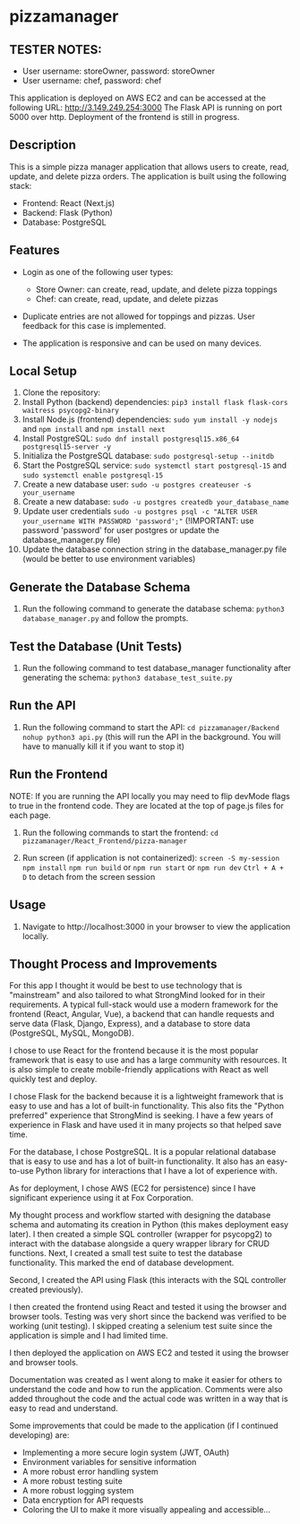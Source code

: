 # pizzamanager

## TESTER NOTES:
- User username: storeOwner, password: storeOwner
- User username: chef, password: chef

This application is deployed on AWS EC2 and can be accessed at the following URL: http://3.149.249.254:3000
The Flask API is running on port 5000 over http.
Deployment of the frontend is still in progress.

## Description
This is a simple pizza manager application that allows users to create, read, update, and delete pizza orders. The application is built using the following stack:
- Frontend: React (Next.js)
- Backend: Flask (Python)
- Database: PostgreSQL

## Features
- Login as one of the following user types:
  - Store Owner: can create, read, update, and delete pizza toppings
  - Chef: can create, read, update, and delete pizzas 

- Duplicate entries are not allowed for toppings and pizzas. User feedback for this case is implemented.
- The application is responsive and can be used on many devices.

## Local Setup
1. Clone the repository:
2. Install Python (backend) dependencies:
```pip3 install flask flask-cors waitress psycopg2-binary```
3. Install Node.js (frontend) dependencies:
```sudo yum install -y nodejs``` and ```npm install``` and ```npm install next```
4. Install PostgreSQL:
```sudo dnf install postgresql15.x86_64 postgresql15-server -y```
5. Initializa the PostgreSQL database:
```sudo postgresql-setup --initdb```
5. Start the PostgreSQL service:
```sudo systemctl start postgresql-15``` and ```sudo systemctl enable postgresql-15```
6. Create a new database user:
```sudo -u postgres createuser -s your_username```
7. Create a new database:
```sudo -u postgres createdb your_database_name```
8. Update user credentials
```sudo -u postgres psql -c "ALTER USER your_username WITH PASSWORD 'password';"``` (!IMPORTANT: use password 'password' for user postgres or update the database_manager.py file)
9. Update the database connection string in the database_manager.py file (would be better to use environment variables)

## Generate the Database Schema
1. Run the following command to generate the database schema:
```python3 database_manager.py``` and follow the prompts.

## Test the Database (Unit Tests)
1. Run the following command to test database_manager functionality after generating the schema:
```python3 database_test_suite.py```

## Run the API
1. Run the following command to start the API:
```cd pizzamanager/Backend```
```nohup python3 api.py``` (this will run the API in the background. You will have to manually kill it if you want to stop it)

## Run the Frontend
NOTE: If you are running the API locally you may need to flip devMode flags to true in the frontend code. They are located at the top of page.js files for each page.

1. Run the following commands to start the frontend:
```cd pizzamanager/React_Frontend/pizza-manager```

2. Run screen (if application is not containerized):
```screen -S my-session```
```npm install```
```npm run build``` or ```npm run start``` or ```npm run dev```
```Ctrl + A + D``` to detach from the screen session

## Usage
1. Navigate to http://localhost:3000 in your browser to view the application locally.

## Thought Process and Improvements
For this app I thought it would be best to use technology that is "mainstream" and also tailored to what StrongMind looked for in their requirements. A typical full-stack would use a modern framework for the frontend (React, Angular, Vue), a backend that can handle requests and serve data (Flask, Django, Express), and a database to store data (PostgreSQL, MySQL, MongoDB). 

I chose to use React for the frontend because it is the most popular framework that is easy to use and has a large community with resources. It is also simple to create mobile-friendly applications with React as well quickly test and deploy.

I chose Flask for the backend because it is a lightweight framework that is easy to use and has a lot of built-in functionality. This also fits the "Python preferred" experience that StrongMind is seeking. I have a few years of experience in Flask and have used it in many projects so that helped save time.

For the database, I chose PostgreSQL. It is a popular relational database that is easy to use and has a lot of built-in functionality. It also has an easy-to-use Python library for interactions that I have a lot of experience with. 

As for deployment, I chose AWS (EC2 for persistence) since I have significant experience using it at Fox Corporation.

My thought process and workflow started with designing the database schema and automating its creation in Python (this makes deployment easy later). I then created a simple SQL controller (wrapper for psycopg2) to interact with the database alongside a query wrapper library for CRUD functions. Next, I created a small test suite to test the database functionality. This marked the end of database development.

Second, I created the API using Flask (this interacts with the SQL controller created previously).

I then created the frontend using React and tested it using the browser and browser tools. Testing was very short since the backend was verified to be working (unit testing). I skipped creating a selenium test suite since the application is simple and I had limited time.

I then deployed the application on AWS EC2 and tested it using the browser and browser tools.

Documentation was created as I went along to make it easier for others to understand the code and how to run the application. Comments were also added throughout the code and the actual code was written in a way that is easy to read and understand.

Some improvements that could be made to the application (if I continued developing) are:
- Implementing a more secure login system (JWT, OAuth)
- Environment variables for sensitive information
- A more robust error handling system
- A more robust testing suite
- A more robust logging system
- Data encryption for API requests
- Coloring the UI to make it more visually appealing and accessible...